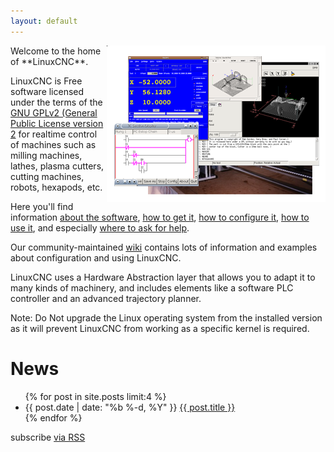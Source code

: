 ```yaml
---
layout: default
---
```


<div><img src="images/screen_thumb.png" border="0"
  alt=" " width="350" height="250" style="float:right" /></div>
Welcome to the home of **LinuxCNC**.

LinuxCNC is Free software licensed under the terms of the [GNU
GPLv2 (General Public License version 2][GPLv2] for realtime control of 
machines such as milling machines, lathes, plasma cutters, cutting machines,
robots, hexapods, etc.

Here you'll find information [about the software][about],
[how to get it][download], [how to configure it][configure],
[how to use it][use], and especially [where to ask for help][community].

Our community-maintained [wiki][wiki] contains lots of information and examples about configuration and using LinuxCNC.

LinuxCNC uses a Hardware Abstraction layer that allows you to adapt it to many
kinds of machinery, and includes elements like a software PLC controller
and an advanced trajectory planner.

Note: Do Not upgrade the Linux operating system from the installed version as it will prevent LinuxCNC from working as a specific kernel is required.

# News

  <ul class="posts">
    {% for post in site.posts limit:4 %}
      <li>
        <span class="post-date">{{ post.date | date: "%b %-d, %Y" }}</span>
        <a class="post-link" href="{{ post.url | prepend: site.baseurl }}">{{ post.title }}</a>
      </li>
    {% endfor %}
  </ul>

  <p class="rss-subscribe">subscribe <a href="{{ "/feed.xml" | prepend: site.baseurl }}">via RSS</a></p>

 [about]: about/
 [download]: download/
 [configure]: http://wiki.linuxcnc.org/cgi-bin/emcinfo.pl?Configuring_EMC2
 [use]: http://wiki.linuxcnc.org/cgi-bin/emcinfo.pl/emcinfo.pl?Using_EMC2
 [community]: community/
 [GPLv2]: http://www.gnu.org/licenses/old-licenses/gpl-2.0.html
 [wiki]: http://wiki.linuxcnc.org/
